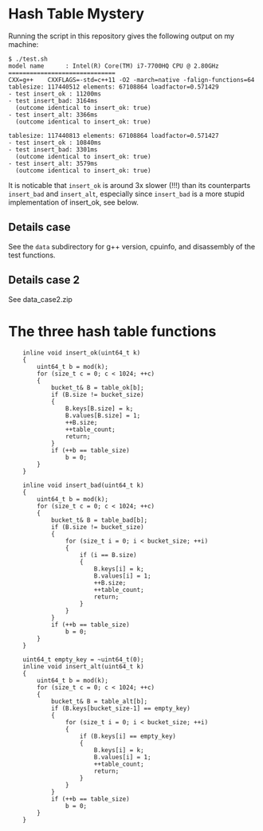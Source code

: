 # Hash Table Mystery

Running the script in this repository gives the following output on my machine:

```
$ ./test.sh
model name      : Intel(R) Core(TM) i7-7700HQ CPU @ 2.80GHz
==============================
CXX=g++    CXXFLAGS=-std=c++11 -O2 -march=native -falign-functions=64
tablesize: 117440512 elements: 67108864 loadfactor=0.571429
- test insert_ok : 11200ms
- test insert_bad: 3164ms
  (outcome identical to insert_ok: true)
- test insert_alt: 3366ms
  (outcome identical to insert_ok: true)

tablesize: 117440813 elements: 67108864 loadfactor=0.571427
- test insert_ok : 10840ms
- test insert_bad: 3301ms
  (outcome identical to insert_ok: true)
- test insert_alt: 3579ms
  (outcome identical to insert_ok: true)
```

It is noticable that `insert_ok` is around 3x slower (!!!) than its counterparts `insert_bad` and `insert_alt`,
especially since `insert_bad` is a more stupid implementation of insert_ok, see below.

## Details case

See the `data` subdirectory for g++ version, cpuinfo, and disassembly of the test functions.

## Details case 2

See data_case2.zip

# The three hash table functions

```
    inline void insert_ok(uint64_t k)
    {
        uint64_t b = mod(k);
        for (size_t c = 0; c < 1024; ++c)
        {
            bucket_t& B = table_ok[b];
            if (B.size != bucket_size)
            {
                B.keys[B.size] = k;
                B.values[B.size] = 1;
                ++B.size;
                ++table_count;
                return;
            }
            if (++b == table_size)
                b = 0;
        }
    }
```

```
    inline void insert_bad(uint64_t k)
    {
        uint64_t b = mod(k);
        for (size_t c = 0; c < 1024; ++c)
        {
            bucket_t& B = table_bad[b];
            if (B.size != bucket_size)
            {
                for (size_t i = 0; i < bucket_size; ++i)
                {
                    if (i == B.size)
                    {
                        B.keys[i] = k;
                        B.values[i] = 1;
                        ++B.size;
                        ++table_count;
                        return;
                    }
                }
            }
            if (++b == table_size)
                b = 0;
        }
    }
```

```
    uint64_t empty_key = ~uint64_t(0);
    inline void insert_alt(uint64_t k)
    {
        uint64_t b = mod(k);
        for (size_t c = 0; c < 1024; ++c)
        {
            bucket_t& B = table_alt[b];
            if (B.keys[bucket_size-1] == empty_key)
            {
                for (size_t i = 0; i < bucket_size; ++i)
                {
                    if (B.keys[i] == empty_key)
                    {
                        B.keys[i] = k;
                        B.values[i] = 1;
                        ++table_count;
                        return;
                    }
                }
            }
            if (++b == table_size)
                b = 0;
        }
    }
```
